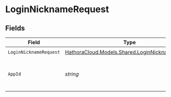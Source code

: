 # LoginNicknameRequest


## Fields

| Field                                                                                          | Type                                                                                           | Required                                                                                       | Description                                                                                    | Example                                                                                        |
| ---------------------------------------------------------------------------------------------- | ---------------------------------------------------------------------------------------------- | ---------------------------------------------------------------------------------------------- | ---------------------------------------------------------------------------------------------- | ---------------------------------------------------------------------------------------------- |
| `LoginNicknameRequest`                                                                         | [HathoraCloud.Models.Shared.LoginNicknameRequest](../../Models/Shared/LoginNicknameRequest.md) | :heavy_check_mark:                                                                             | N/A                                                                                            |                                                                                                |
| `AppId`                                                                                        | *string*                                                                                       | :heavy_minus_sign:                                                                             | N/A                                                                                            | app-af469a92-5b45-4565-b3c4-b79878de67d2                                                       |
